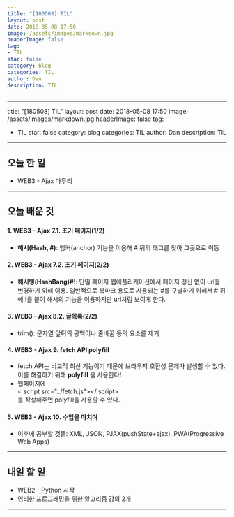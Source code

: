 ```yaml
---
title: "[180508] TIL"
layout: post
date: 2018-05-08 17:50
image: /assets/images/markdown.jpg
headerImage: false
tag:
- TIL
star: false
category: blog
categories: TIL
author: Dan
description: TIL
---
```


---
title: "[180508] TIL"
layout: post
date: 2018-05-08 17:50
image: /assets/images/markdown.jpg
headerImage: false
tag:
- TIL
star: false
category: blog
categories: TIL
author: Dan
description: TIL
---

## 오늘 한 일

* WEB3 - Ajax 마무리

---
## 오늘 배운 것

#### 1. WEB3 - Ajax 7.1. 초기 페이지(1/2)
* **해시(Hash, #)**: 앵커(anchor) 기능을 이용해 # 뒤의 태그를 찾아 그곳으로 이동

#### 2. WEB3 - Ajax 7.2. 초기 페이지(2/2)
* **해시뱅(HashBang)#!**: 단일 페이지 웹애플리케이션에서 페이지 갱신 없이 url을 변경하기 위해 이용. 일반적으로 북마크 용도로 사용되는 #를 구별하기 위해서 # 뒤에 !를 붙여 해시의 기능을 이용하지만 url처럼 보이게 한다.

#### 3. WEB3 - Ajax 8.2. 글목록(2/2)
* trim(): 문자열 앞뒤의 공백이나 줄바꿈 등의 요소를 제거

#### 4. WEB3 - Ajax 9. fetch API polyfill
* fetch API는 비교적 최신 기능이기 때문에 브라우저 호환성 문제가 발생할 수 있다. 이를 해결하기 위해 **polyfill** 을 사용한다!
* 웹페이지에 <div class="evidence-yellow">< script src="../fetch.js"></ script></div>를 작성해주면 polyfill을 사용할 수 있다.

#### 5. WEB3 - Ajax 10. 수업을 마치며
* 이후에 공부할 것들: XML, JSON, PJAX(pushState+ajax), PWA(Progressive Web Apps)

---
## 내일 할 일

* WEB2 - Python 시작
* 영리한 프로그래밍을 위한 알고리즘 강의 2개  

---
